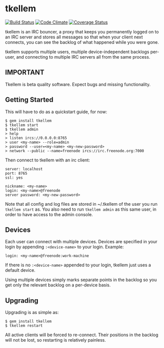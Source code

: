 # tkellem

[![Build
Status](https://travis-ci.org/codekitchen/tkellem.png)](https://travis-ci.org/codekitchen/tkellem)
[![Code Climate](https://codeclimate.com/github/codekitchen/tkellem.png)](https://codeclimate.com/github/codekitchen/tkellem)
[![Coverage Status](https://coveralls.io/repos/codekitchen/tkellem/badge.png)](https://coveralls.io/r/codekitchen/tkellem)


tkellem is an IRC bouncer, a proxy that keeps you permanently logged on to an
IRC server and stores all messages so that when your client next connects, you
can see the backlog of what happened while you were gone.

tkellem supports multiple users, multiple device-independent backlogs
per-user, and connecting to multiple IRC servers all from the same
process.

## IMPORTANT

Tkellem is beta quality software. Expect bugs and missing
functionality.

## Getting Started

This will have to do as a quickstart guide, for now:

    $ gem install tkellem
    $ tkellem start
    $ tkellem admin
    > help
    > listen ircs://0.0.0.0:8765
    > user <my-name> --role=admin
    > password --user=<my-name> <my-new-password>
    > network --public --name=freenode ircs://irc.freenode.org:7000

Then connect to tkellem with an irc client:

    server: localhost
    port: 8765
    ssl: yes

    nickname: <my-name>
    login: <my-name>@freenode
    server password: <my-new-password>

Note that all config and log files are stored in ~/.tkellem of the user
you run `tkellem start` as. You also need to run `tkellem admin` as this
same user, in order to have access to the admin console.

## Devices

Each user can connect with multiple devices. Devices are specified in your
login by appending `:<device-name>` to your login. Example:

    login: <my-name>@freenode:work-machine

If there is no `:<device-name>` appended to your login, tkellem just uses a
default device.

Using multiple devices simply marks separate points in the backlog so you
get only the relevant backlog on a per-device basis.

## Upgrading

Upgrading is as simple as:

    $ gem install tkellem
    $ tkellem restart

All active clients will be forced to re-connect. Their positions in the backlog will not
be lost, so restarting is relatively painless.
